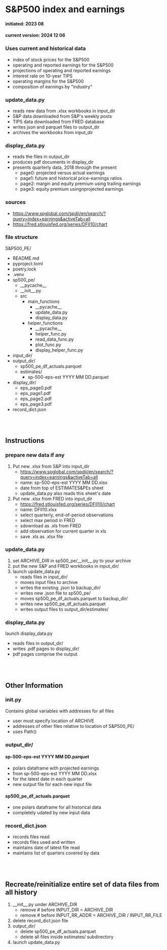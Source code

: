 # S&P500 index and earnings
#### initiated:  2023 08
#### current version:  2024 12 06
### Uses current and historical data
- index of stock prices for the S&P500
- operating and reported earnings for the S&P500
- projections of operating and reported earnings
- interest rate on 10-year TIPS
- operating margins for the S&P500
- composition of earnings by "industry"
### update_data.py
- reads new data from .xlsx workbooks in input_dir
- S&P data downloaded from S&P's weekly posts
- TIPS data downloaded from FRED database
- writes json and parquet files to output_dir
- archives the workbooks from input_dir
### display_data.py
- reads the files in output_dir
- produces pdf documents in display_dir
- presents quarterly data, 2018 through the present
    - page0: projected versus actual earnings
    - page1: future and historical price-earnings ratios
    - page2: margin and equity premium using trailing earnings
    - page3: equity premium usingnprojected earnings
### sources
- https://www.spglobal.com/spdji/en/search/?query=index+earnings&activeTab=all
- https://fred.stlouisfed.org/series/DFII10/chart
### file structure
S&P500_PE/
- README.md
- pyproject.toml
- poetry.lock
- .venv
- sp500_pe/
    - \_\_pycache__
    - \_\_init__.py
    - src
        - main_functions
            - \_\_pycache__
            - update_data.py
            - display_data.py
        - helper_functions
            - \_\_pycache__
            - helper_func.py
            - read_data_func.py
            - plot_func.py
            - display_helper_func.py
- input_dir/
- output_dir/
    - sp500_pe_df_actuals.parquet
    - estimates/
        - sp-500-eps-est YYYY MM DD.parquet
- display_dir/
    - eps_page0.pdf
    - eps_page1.pdf
    - eps_page2.pdf
    - eps_page3.pdf
- record_dict.json<br>
<br>
<br>

## Instructions
### prepare new data if any
1. Put new .xlsx from S&P into input_dir
    - https://www.spglobal.com/spdji/en/search/?query=index+earnings&activeTab=all
    - name: sp-500-eps-est YYYY MM DD.xlsx
    - date from top of ESTIMATES&PEs sheet
    - update_data.py also reads this sheet's date
2. Put new .xlsx from FRED into input_dir
    - https://fred.stlouisfed.org/series/DFII10/chart
    - name: DFII10.xlsx
    - select quarterly, end-of-period observations
    - select max period in FRED
    - sdownload as .xls from FRED
    - add observation for current quarter in xls
    - save .xls as .xlsx file
### update_data.py
1. set ARCHIVE_DIR in sp500_pe/\_\_init__.py to your archive
2. put the new S&P and FRED workbooks in input_dir/
3. launch update_data.py
    - reads files in input_dir/
    - moves input files to archive
    - writes the existing .json to backup_dir/
    - writes new .json file to sp500_pe/
    - moves sp500_pe_df_actuals.parquet to backup_dir/
    - writes new sp500_pe_df_actuals.parquet
    - writes output files to output_dir/estimates/
### display_data.py
launch display_data.py
- reads files in output_dir/
- writes .pdf pages to display_dir/
- pdf pages comprise the output
<br>
<br>

## Other Information
### __init__.py
Contains global variables with addresses for all files
- user must specify location of ARCHIVE
- addresses of other files relative to location of S&P500_PE/
- uses Path()
### output_dir/
#### sp-500-eps-est YYYY MM DD.parquet
- polars dataframe with projected earnings
- from sp-500-eps-est YYYY MM DD.xlsx
- for the latest date in each quarter
- new output file for each new input file

#### sp500_pe_df_actuals.parquet
- one polars dataframe for all historical data
- completely udated by new input data
### record_dict.json
- records files read
- records files used and written
- maintains date of latest file read
- maintains list of quarters covered by data
<br>
<br>

## Recreate/reinitialize entire set of data files from all history
1. \_\_init__.py under ARCHIVE_DIR
    - remove # before INPUT_DIR = ARCHIVE_DIR
    - remove # before INPUT_RR_ADDR = ARCHIVE_DIR / INPUT_RR_FILE
2. delete record_dict.json file
3. output_dir/
    - delete sp500_pe_df_actuals.parquet
    - delete all files inside estimates/ subdirectory
4. launch update_data.py
